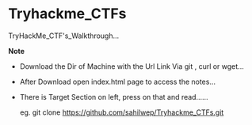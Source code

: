 # Tryhackme_CTFs
TryHackMe_CTF's_Walkthrough...


**Note**
  - Download the Dir of Machine with the Url Link Via git , curl or wget...
  - After Download open index.html page to access the notes...
  - There is Target Section on left, press on that and read......
      
      eg.  git clone  https://github.com/sahilwep/Tryhackme_CTFs.git
      

      
  

